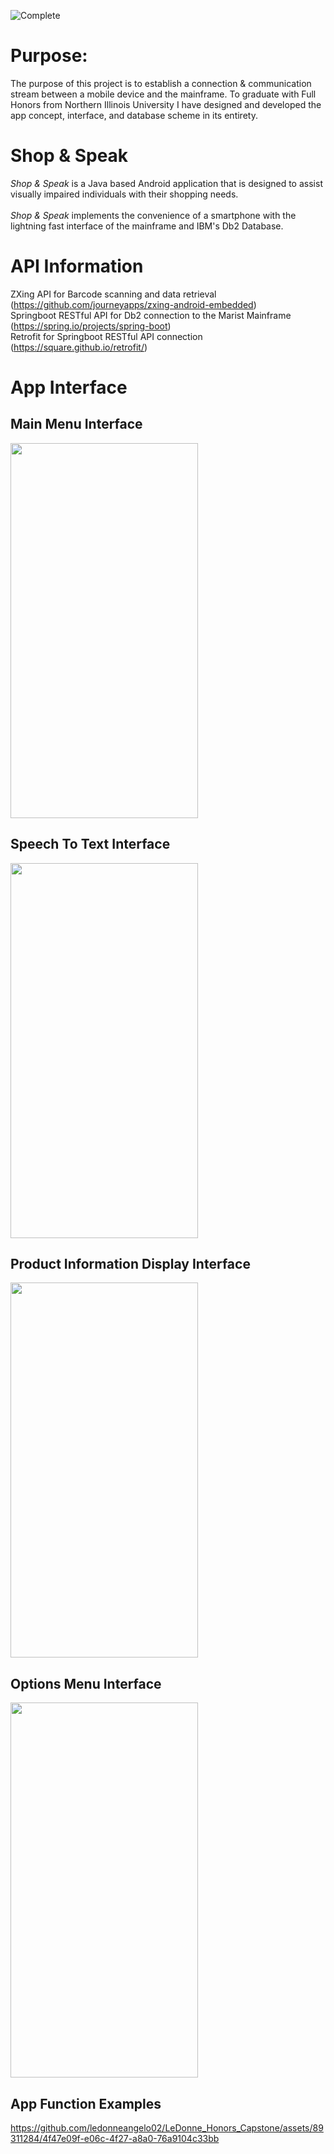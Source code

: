 ![Complete](http://img.shields.io/badge/Complete-green.png)


# **Purpose:** 
The purpose of this project is to establish a connection & communication stream between a mobile device and the mainframe. To graduate with Full Honors from Northern Illinois University I have designed and developed the app concept, interface, and database scheme in its entirety. 


# **Shop & Speak** 
<i>Shop & Speak</i> is a Java based Android application that is designed to assist visually impaired individuals with their shopping needs. 
</br></br><i>Shop & Speak</i> implements the convenience of a smartphone with the lightning fast interface of the mainframe and IBM's Db2 Database.


# **API Information**
ZXing API for Barcode scanning and data retrieval (https://github.com/journeyapps/zxing-android-embedded) </br>
Springboot RESTful API for Db2 connection to the Marist Mainframe (https://spring.io/projects/spring-boot)</br>
Retrofit for Springboot RESTful API connection (https://square.github.io/retrofit/)



# **App Interface**

## **Main Menu Interface**
<img src="https://github.com/ledonneangelo02/LeDonne_Honors_Capstone/assets/89311284/4bd21807-e424-4ac2-a3ed-5a524e8e6c7f" width="300" height="600"/>


## **Speech To Text Interface**
<img src="https://github.com/ledonneangelo02/LeDonne_Honors_Capstone/assets/89311284/6f65d216-4480-4627-beed-2d9a0974fa97" width="300" height="600"/>

## **Product Information Display Interface**
<img src="https://github.com/ledonneangelo02/LeDonne_Honors_Capstone/assets/89311284/4e9be47b-97fd-4f57-8877-c95708351163" width="300" height="600"/>

## **Options Menu Interface**
<img src="https://github.com/ledonneangelo02/LeDonne_Honors_Capstone/assets/89311284/2acc7d93-a8a4-4833-a178-42df52afc379" width="300" height="600"/>


## **App Function Examples**
https://github.com/ledonneangelo02/LeDonne_Honors_Capstone/assets/89311284/4f47e09f-e06c-4f27-a8a0-76a9104c33bb



